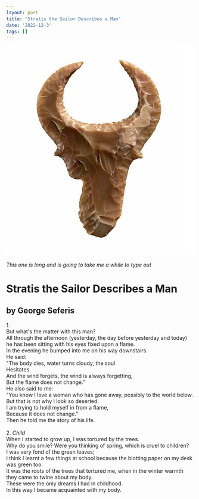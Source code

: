 ```yaml
---
layout: post
title: "Stratis the Sailor Describes a Man"
date: '2022-12-3'
tags: []
---
```


![deer](/assets/head.png)

<em>This one is long and is going to take me a while to type out</em>

<h1>Stratis the Sailor Describes a Man</h1>
<h2>by George Seferis</h2>

1.<br>
But what's the matter with this man?<br>
All through the afternoon (yesterday, the day before yesterday and today) he has been sitting with his eyes fixed upon a flame. <br>
In the evening he bumped into me on his way downstairs.<br>
He said: <br>
"The body dies, water turns cloudy, the soul<br>
Hesitates<br>
And the wind forgets, the wind is always forgetting,<br>
But the flame does not change."<br>
He also said to me:<br>
"You know I love a woman who has gone away, possibly to the world below. But that is not why I look so deserted.<br>
I am trying to hold myself in from a flame,<br>
Because it does not change."<br>
Then he told me the story of his life.<br>
<br>
2. <em>Child</em><br>
When I started to grow up, I was tortured by the trees.<br>
Why do you smile? Were you thinking of spring, which is cruel to children?<br>
I was very fond of the green leaves;<br>
I think I learnt a few things at school because the blotting paper on my desk was green too.<br>
It was the roots of the trees that tortured me, when in the winter warmth they came to twine about my body.<br>
These were the only dreams I had in childhood.<br>
In this way I became acquainted with my body.<br>